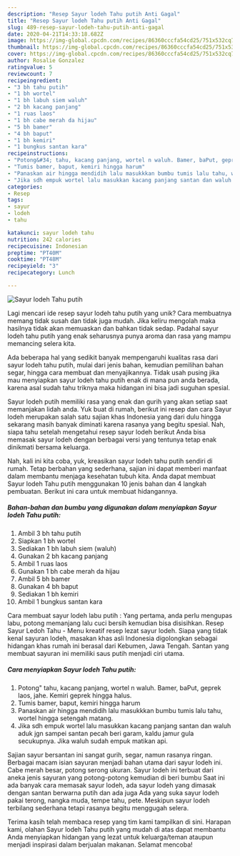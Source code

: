 ```yaml
---
description: "Resep Sayur lodeh Tahu putih Anti Gagal"
title: "Resep Sayur lodeh Tahu putih Anti Gagal"
slug: 489-resep-sayur-lodeh-tahu-putih-anti-gagal
date: 2020-04-21T14:33:18.682Z
image: https://img-global.cpcdn.com/recipes/86360cccfa54cd25/751x532cq70/sayur-lodeh-tahu-putih-foto-resep-utama.jpg
thumbnail: https://img-global.cpcdn.com/recipes/86360cccfa54cd25/751x532cq70/sayur-lodeh-tahu-putih-foto-resep-utama.jpg
cover: https://img-global.cpcdn.com/recipes/86360cccfa54cd25/751x532cq70/sayur-lodeh-tahu-putih-foto-resep-utama.jpg
author: Rosalie Gonzalez
ratingvalue: 5
reviewcount: 7
recipeingredient:
- "3 bh tahu putih"
- "1 bh wortel"
- "1 bh labuh siem waluh"
- "2 bh kacang panjang"
- "1 ruas laos"
- "1 bh cabe merah da hijau"
- "5 bh bamer"
- "4 bh baput"
- "1 bh kemiri"
- "1 bungkus santan kara"
recipeinstructions:
- "Potong&#34; tahu, kacang panjang, wortel n waluh. Bamer, baPut, geprek laos, jahe. Kemiri geprek hingga halus."
- "Tumis bamer, baput, kemiri hingga harum"
- "Panaskan air hingga mendidih lalu masukkkan bumbu tumis lalu tahu, wortel hingga setengah matang."
- "Jika sdh empuk wortel lalu masukkan kacang panjang santan dan waluh aduk jgn sampei santan pecah beri garam, kaldu jamur gula secukupnya. Jika waluh sudah empuk matikan api."
categories:
- Resep
tags:
- sayur
- lodeh
- tahu

katakunci: sayur lodeh tahu 
nutrition: 242 calories
recipecuisine: Indonesian
preptime: "PT40M"
cooktime: "PT48M"
recipeyield: "3"
recipecategory: Lunch

---
```



![Sayur lodeh Tahu putih](https://img-global.cpcdn.com/recipes/86360cccfa54cd25/751x532cq70/sayur-lodeh-tahu-putih-foto-resep-utama.jpg)

Lagi mencari ide resep sayur lodeh tahu putih yang unik? Cara membuatnya memang tidak susah dan tidak juga mudah. Jika keliru mengolah maka hasilnya tidak akan memuaskan dan bahkan tidak sedap. Padahal sayur lodeh tahu putih yang enak seharusnya punya aroma dan rasa yang mampu memancing selera kita.

Ada beberapa hal yang sedikit banyak mempengaruhi kualitas rasa dari sayur lodeh tahu putih, mulai dari jenis bahan, kemudian pemilihan bahan segar, hingga cara membuat dan menyajikannya. Tidak usah pusing jika mau menyiapkan sayur lodeh tahu putih enak di mana pun anda berada, karena asal sudah tahu triknya maka hidangan ini bisa jadi suguhan spesial.

Sayur lodeh putih memiliki rasa yang enak dan gurih yang akan setiap saat memanjakan lidah anda. Yuk buat di rumah, berikut ini resep dan cara Sayur lodeh merupakan salah satu sajian khas Indonesia yang dari dulu hingga sekarang masih banyak diminati karena rasanya yang begitu spesial. Nah, siapa tahu setelah mengetahui resep sayur lodeh berikut Anda bisa memasak sayur lodeh dengan berbagai versi yang tentunya tetap enak dinikmati bersama keluarga.


Nah, kali ini kita coba, yuk, kreasikan sayur lodeh tahu putih sendiri di rumah. Tetap berbahan yang sederhana, sajian ini dapat memberi manfaat dalam membantu menjaga kesehatan tubuh kita. Anda dapat membuat Sayur lodeh Tahu putih menggunakan 10 jenis bahan dan 4 langkah pembuatan. Berikut ini cara untuk membuat hidangannya.

<!--inarticleads1-->

##### Bahan-bahan dan bumbu yang digunakan dalam menyiapkan Sayur lodeh Tahu putih:

1. Ambil 3 bh tahu putih
1. Siapkan 1 bh wortel
1. Sediakan 1 bh labuh siem (waluh)
1. Gunakan 2 bh kacang panjang
1. Ambil 1 ruas laos
1. Gunakan 1 bh cabe merah da hijau
1. Ambil 5 bh bamer
1. Gunakan 4 bh baput
1. Sediakan 1 bh kemiri
1. Ambil 1 bungkus santan kara


Cara membuat sayur lodeh labu putih : Yang pertama, anda perlu mengupas labu, potong memanjang lalu cuci bersih kemudian bisa disisihkan. Resep Sayur Ledoh Tahu - Menu kreatif resep lezat sayur lodeh. Siapa yang tidak kenal sayuran lodeh, masakan khas asli Indonesia digolongkan sebagai hidangan khas rumah ini berasal dari Kebumen, Jawa Tengah. Santan yang membuat sayuran ini memiliki saus putih menjadi ciri utama. 

<!--inarticleads2-->

##### Cara menyiapkan Sayur lodeh Tahu putih:

1. Potong&#34; tahu, kacang panjang, wortel n waluh. Bamer, baPut, geprek laos, jahe. Kemiri geprek hingga halus.
1. Tumis bamer, baput, kemiri hingga harum
1. Panaskan air hingga mendidih lalu masukkkan bumbu tumis lalu tahu, wortel hingga setengah matang.
1. Jika sdh empuk wortel lalu masukkan kacang panjang santan dan waluh aduk jgn sampei santan pecah beri garam, kaldu jamur gula secukupnya. Jika waluh sudah empuk matikan api.


Sajian sayur bersantan ini sangat gurih, segar, namun rasanya ringan. Berbagai macam isian sayuran menjadi bahan utama dari sayur lodeh ini. Cabe merah besar, potong serong ukuran. Sayur lodeh ini terbuat dari aneka jenis sayuran yang potong-potong kemudian di beri bumbu Saat ini ada banyak cara memasak sayur lodeh, ada sayur lodeh yang dimasak dengan santan berwarna putih dan ada juga Ada yang suka sayur lodeh pakai terong, nangka muda, tempe tahu, pete. Meskipun sayur lodeh terbilang sederhana tetapi rasanya begitu menggugah selera. 

Terima kasih telah membaca resep yang tim kami tampilkan di sini. Harapan kami, olahan Sayur lodeh Tahu putih yang mudah di atas dapat membantu Anda menyiapkan hidangan yang lezat untuk keluarga/teman ataupun menjadi inspirasi dalam berjualan makanan. Selamat mencoba!
